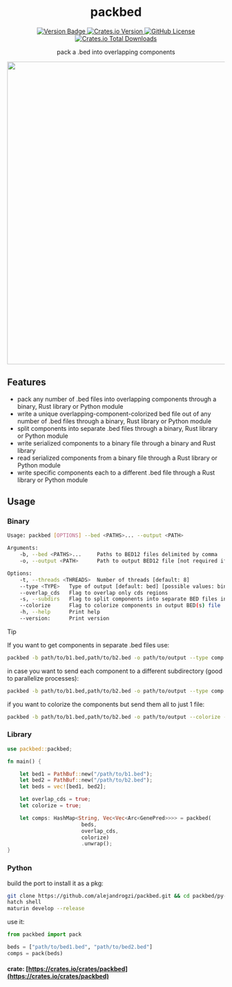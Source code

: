 <p align="center">
  <h1 align="center">
    packbed
  </h1>

  <p align="center">
    <a href="https://img.shields.io/badge/version-0.0.1dev-green" target="_blank">
      <img alt="Version Badge" src="https://img.shields.io/badge/version-0.0.1-green">
    </a>
    <a href="https://crates.io/crates/packbed" target="_blank">
      <img alt="Crates.io Version" src="https://img.shields.io/crates/v/packbed">
    </a>
    <a href="https://github.com/alejandrogzi/packbed" target="_blank">
      <img alt="GitHub License" src="https://img.shields.io/github/license/alejandrogzi/packbed?color=blue">
    </a>
    <a href="https://crates.io/crates/packbed" target="_blank">
      <img alt="Crates.io Total Downloads" src="https://img.shields.io/crates/d/packbed">
    </a>
  </p>


  <p align="center">
    pack a .bed into overlapping components
  </p>

</p>


<p align="center">
    <img width=700 align="center" src="https://imgur.com/WUrvVM8.gif">
</p>


## Features
- pack any number of .bed files into overlapping components through a binary, Rust library or Python module
- write a unique overlapping-component-colorized bed file out of any number of .bed files through a binary, Rust library or Python module
- split components into separate .bed files through a binary, Rust library or Python module
- write serialized components to a binary file through a binary and Rust library
- read serialized components from a binary file through a Rust library or Python module
- write specific components each to a different .bed file through a Rust library or Python module

## Usage
### Binary
``` bash
Usage: packbed [OPTIONS] --bed <PATHS>... --output <PATH>

Arguments:
    -b, --bed <PATHS>...     Paths to BED12 files delimited by comma
    -o, --output <PATH>      Path to output BED12 file [not required if -c flag is set]

Options:
    -t, --threads <THREADS>  Number of threads [default: 8]
    --type <TYPE>   Type of output [default: bed] [possible values: bin, comp, bed]
    --overlap_cds   Flag to overlap only cds regions
    -s, --subdirs   Flag to split components into separate BED files in subdirectories
    --colorize      Flag to colorize components in output BED(s) file
    -h, --help      Print help
    --version:      Print version
```

> [!TIP]
> If you want to get components in separate .bed files use:
> ```bash
> packbed -b path/to/b1.bed,path/to/b2.bed -o path/to/output --type comp
> ```
> in case you want to send each component to a different subdirectory (good to parallelize processes):
> ```bash
> packbed -b path/to/b1.bed,path/to/b2.bed -o path/to/output --type comp -s
> ```
> if you want to colorize the components but send them all to just 1 file:
> ```bash
> packbed -b path/to/b1.bed,path/to/b2.bed -o path/to/output --colorize --type bed
> ```

### Library
``` rust
use packbed::packbed;

fn main() {

    let bed1 = PathBuf::new("/path/to/b1.bed");
    let bed2 = PathBuf::new("/path/to/b2.bed");
    let beds = vec![bed1, bed2];

    let overlap_cds = true;
    let colorize = true;

    let comps: HashMap<String, Vec<Vec<Arc<GenePred>>>> = packbed(
                        beds,
                        overlap_cds,
                        colorize)
                        .unwrap();
}
```
### Python
build the port to install it as a pkg:
```bash
git clone https://github.com/alejandrogzi/packbed.git && cd packbed/py-packbed
hatch shell
maturin develop --release
```
use it:
``` python
from packbed import pack

beds = ["path/to/bed1.bed", "path/to/bed2.bed"]
comps = pack(beds)
```

#### crate: [https://crates.io/crates/packbed](https://crates.io/crates/packbed)
